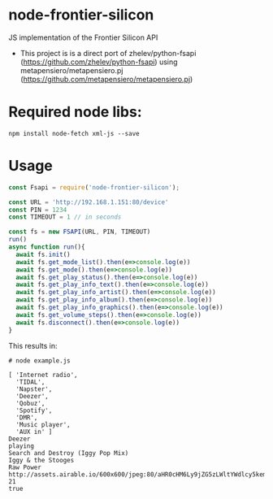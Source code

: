 # node-frontier-silicon
JS implementation of the Frontier Silicon API
- This project is is a direct port of zhelev/python-fsapi (https://github.com/zhelev/python-fsapi) using  metapensiero/metapensiero.pj (https://github.com/metapensiero/metapensiero.pj)
    

# Required node libs:
```
npm install node-fetch xml-js --save
```

Usage
=====

```js
const Fsapi = require('node-frontier-silicon');

const URL = 'http://192.168.1.151:80/device'
const PIN = 1234
const TIMEOUT = 1 // in seconds

const fs = new FSAPI(URL, PIN, TIMEOUT)
run()
async function run(){
  await fs.init()
  await fs.get_mode_list().then(e=>console.log(e))
  await fs.get_mode().then(e=>console.log(e))
  await fs.get_play_status().then(e=>console.log(e))
  await fs.get_play_info_text().then(e=>console.log(e))
  await fs.get_play_info_artist().then(e=>console.log(e))
  await fs.get_play_info_album().then(e=>console.log(e))
  await fs.get_play_info_graphics().then(e=>console.log(e))
  await fs.get_volume_steps().then(e=>console.log(e))
  await fs.disconnect().then(e=>console.log(e))
}
```
This results in:
```
# node example.js

[ 'Internet radio',
  'TIDAL',
  'Napster',
  'Deezer',
  'Qobuz',
  'Spotify',
  'DMR',
  'Music player',
  'AUX in' ]
Deezer
playing
Search and Destroy (Iggy Pop Mix)
Iggy & the Stooges
Raw Power
http://assets.airable.io/600x600/jpeg:80/aHR0cHM6Ly9jZG5zLWltYWdlcy5kemNkbi5uZXQvaW1hZ2VzL2NvdmVyLzRhMTQyMmRhOGIyYWM3MjYzNzNmZjRlNWYxZDUwMTE1LzUwMHg1MDAtMDAwMDAwLTgwLTAtMC5qcGc/
21
true
```
